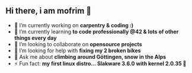 ## Hi there, i am mofrim 👋

<!--
**mofrim/mofrim** is a ✨ _special_ ✨ repository because its `README.md` (this file) appears on your GitHub profile.

Here are some ideas to get you started:

-->
- 🔭 I’m currently working on **carpentry & coding :)**
- 🌱 I’m currently learning **to code professionally @42 & lots of other things
  every day**
- 👯 I’m looking to collaborate on **opensource projects**
- 🤔 I’m looking for help with **fixing my 2 broken bikes**
- 💬 Ask me about **climbing around Göttingen, snow in the Alps**
- ⚡ Fun fact: **my first linux distro... Slakware 3.6.0 with kernel 2.0.35 🤯**
